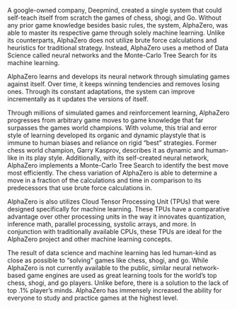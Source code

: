A google-owned company, Deepmind, created a single system that could self-teach itself from scratch the games of chess, shogi, and Go. Without any prior game knowledge besides basic rules, the system, AlphaZero, was able to master its respective game through solely machine learning. Unlike its counterparts, AlphaZero does not utilize brute force calculations and heuristics for traditional strategy. Instead, AlphaZero uses a method of Data Science called neural networks and the Monte-Carlo Tree Search for its machine learning. 

AlphaZero learns and develops its neural network through simulating games against itself. Over time, it keeps winning tendencies and removes losing ones. Through its constant adaptations, the system can improve incrementally as it updates the versions of itself.  

Through millions of simulated games and reinforcement learning, AlphaZero progresses from arbitrary game moves to game knowledge that far surpasses the games world champions. With volume, this trial and error style of learning developed its organic and dynamic playstyle that is immune to human biases and reliance on rigid “best” strategies. Former chess world champion, Garry Kasprov, describes it as dynamic and human-like in its play style. Additionally, with its self-created neural network, AlphaZero implements a Monte-Carlo Tree Search to identify the best move most efficiently. The chess variation of AlphaZero is able to determine a move in a fraction of the calculations and time in comparison to its predecessors that use brute force calculations in. 

AlphaZero is also utilizes Cloud Tensor Processing Unit (TPUs) that were designed specifically for machine learning.  These TPUs have a comparative advantage over other processing units in the way it innovates quantization, inference math, parallel processing, systolic arrays, and more. In conjunction with traditionally available CPUs, these TPUs are ideal for the AlphaZero project and other machine learning concepts. 

The result of data science and machine learning has led human-kind as close as possible to “solving” games like chess, shogi, and go. While AlphaZero is not currently available to the public, similar neural network-based game engines are used as great learning tools for the world’s top chess, shogi, and go players. Unlike before, there is a solution to the lack of top .1% player’s minds. AlphaZero has immensely increased the ability for everyone to study and practice games at the highest level.	
